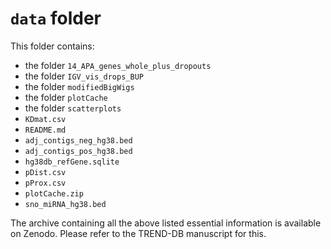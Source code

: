 # `data` folder

This folder contains:

- the folder `14_APA_genes_whole_plus_dropouts`
- the folder `IGV_vis_drops_BUP`
- the folder `modifiedBigWigs`
- the folder `plotCache`
- the folder `scatterplots`
- `KDmat.csv`
- `README.md`
- `adj_contigs_neg_hg38.bed`
- `adj_contigs_pos_hg38.bed`
- `hg38db_refGene.sqlite`
- `pDist.csv`
- `pProx.csv`
- `plotCache.zip`
- `sno_miRNA_hg38.bed`

The archive containing all the above listed essential information is available on Zenodo.
Please refer to the TREND-DB manuscript for this.
